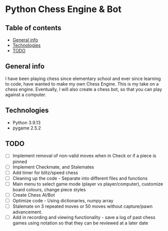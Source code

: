 # Python Chess Engine & Bot

## Table of contents
* [General info](#general-info)
* [Technologies](#technologies)
* [TODO](#todo)

## General info
I have been playing chess since elementary school and ever since learning to code, have wanted to make my own Chess Engine. This is my take on a chess engine. Eventually, I will also create a chess bot, so that you can play against a computer.

## Technologies
* Python 3.9.13
* pygame 2.5.2

## TODO
- [ ] Implement removal of non-valid moves when in Check or if a piece is pinned
- [ ] Implement Checkmate, and Stalemates
- [ ] Add timer for blitz/speed chess
- [ ] Cleaning up the code - Separate into different files and functions
- [ ] Main menu to select game mode (player vs player/computer), customize board colours, change piece styles
- [ ] Create Chess AI/Bot
- [ ] Optimize code - Using dictionaries, numpy array
- [ ] Stalemate on 3 repeated moves or 50 moves without capture/pawn advancement.
- [ ] Add in recording and viewing functionality - save a log of past chess games using notation so that they can be reviewed at a later date
